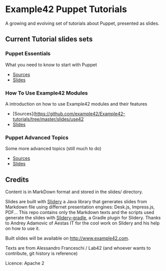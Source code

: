 # Example42 Puppet Tutorials

A growing and evolving set of tutorials about Puppet, presented as slides.

## Current Tutorial slides sets

### Puppet Essentials

What you need to know to start with Puppet

  - [Sources](https://github.com/example42/Example42-tutorials/tree/master/slides/essentials)
  - [Slides](http://example42.com/tutorials/build/deck/essentials/)


### How To Use Example42 Modules

A introduction on how to use Example42 modules and their features

  - [Sources](https://github.com/example42/Example42-tutorials/tree/master/slides/use42
  - [Slides](http://example42.com/tutorials/build/deck/use42/)


### Puppet Advanced Topics

Some more advanced topics (still much to do)

  - [Sources](https://github.com/example42/Example42-tutorials/tree/master/slides/advanced)
  - [Slides](http://example42.com/tutorials/build/deck/advanced/)



## Credits

Content is in MarkDown format and stored in the slides/ directory.

Slides are built with [Slidery](https://github.com/aestasit/slidery) a Java library that generates slides from Markdown file using differnet presentation engines: Desk.js, Impress.js, PDF...
This repo contains only the Markdown texts and the scripts used generate the slides with [Slidery-gradle](https://github.com/aestasit/slidery-gradle), a Gradle plugin for Slidery.
Thanks to Andrey Adamovic of Aestas IT for the cool work on Slidery and his help on how to use it.

Built slides will be available on http://www.example42.com.

Texts are from Alessandro Franceschi / Lab42 (and whoever wants to contribute, git history is reference)

Licence: Apache 2

